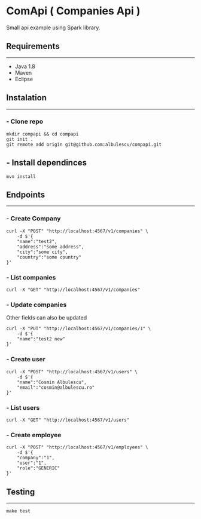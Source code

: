 # ComApi ( Companies Api )
Small api example using Spark library.

## Requirements
---
- Java 1.8 
- Maven
- Eclipse

## Instalation
---

### - Clone repo
```
mkdir compapi && cd compapi
git init .
git remote add origin git@github.com:albulescu/compapi.git
```

## - Install dependinces
```
mvn install
```

## Endpoints
---
### - Create Company
```
curl -X "POST" "http://localhost:4567/v1/companies" \
	-d $'{
	"name":"test2",
	"address":"some address",
	"city":"some city",
	"country":"some country"
}'
```

### - List companies
```
curl -X "GET" "http://localhost:4567/v1/companies"
```

### - Update companies
Other fields can also be updated
```
curl -X "PUT" "http://localhost:4567/v1/companies/1" \
	-d $'{
	"name":"test2 new"
}'
```

### - Create user
```
curl -X "POST" "http://localhost:4567/v1/users" \
	-d $'{
	"name":"Cosmin Albulescu",
	"email":"cosmin@albulescu.ro"
}'
```

### - List users
```
curl -X "GET" "http://localhost:4567/v1/users"
```

### - Create employee
```
curl -X "POST" "http://localhost:4567/v1/employees" \
	-d $'{
	"company":"1",
	"user":"1",
	"role":"GENERIC"
}'
```

## Testing
---
```
make test
```
